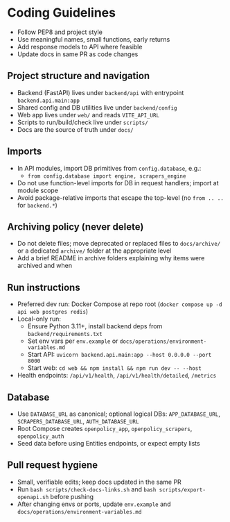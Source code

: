 # Coding Guidelines

- Follow PEP8 and project style
- Use meaningful names, small functions, early returns
- Add response models to API where feasible
- Update docs in same PR as code changes

## Project structure and navigation
- Backend (FastAPI) lives under `backend/api` with entrypoint `backend.api.main:app`
- Shared config and DB utilities live under `backend/config`
- Web app lives under `web/` and reads `VITE_API_URL`
- Scripts to run/build/check live under `scripts/`
- Docs are the source of truth under `docs/`

## Imports
- In API modules, import DB primitives from `config.database`, e.g.:
  - `from config.database import engine, scrapers_engine`
- Do not use function-level imports for DB in request handlers; import at module scope
- Avoid package-relative imports that escape the top-level (no `from .. ..` for `backend.*`)

## Archiving policy (never delete)
- Do not delete files; move deprecated or replaced files to `docs/archive/` or a dedicated `archive/` folder at the appropriate level
- Add a brief README in archive folders explaining why items were archived and when

## Run instructions
- Preferred dev run: Docker Compose at repo root (`docker compose up -d api web postgres redis`)
- Local-only run:
  - Ensure Python 3.11+, install backend deps from `backend/requirements.txt`
  - Set env vars per `env.example` or `docs/operations/environment-variables.md`
  - Start API: `uvicorn backend.api.main:app --host 0.0.0.0 --port 8000`
  - Start web: `cd web && npm install && npm run dev -- --host`
- Health endpoints: `/api/v1/health`, `/api/v1/health/detailed`, `/metrics`

## Database
- Use `DATABASE_URL` as canonical; optional logical DBs: `APP_DATABASE_URL`, `SCRAPERS_DATABASE_URL`, `AUTH_DATABASE_URL`
- Root Compose creates `openpolicy_app`, `openpolicy_scrapers`, `openpolicy_auth`
- Seed data before using Entities endpoints, or expect empty lists

## Pull request hygiene
- Small, verifiable edits; keep docs updated in the same PR
- Run `bash scripts/check-docs-links.sh` and `bash scripts/export-openapi.sh` before pushing
- After changing envs or ports, update `env.example` and `docs/operations/environment-variables.md`